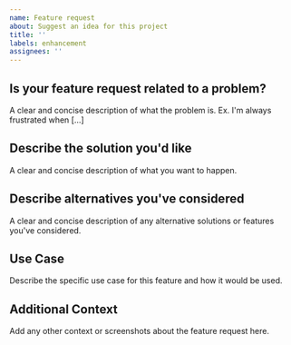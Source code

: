 ```yaml
---
name: Feature request
about: Suggest an idea for this project
title: ''
labels: enhancement
assignees: ''
---
```


## Is your feature request related to a problem?

A clear and concise description of what the problem is. Ex. I'm always frustrated when [...]

## Describe the solution you'd like

A clear and concise description of what you want to happen.

## Describe alternatives you've considered

A clear and concise description of any alternative solutions or features you've considered.

## Use Case

Describe the specific use case for this feature and how it would be used.

## Additional Context

Add any other context or screenshots about the feature request here.
